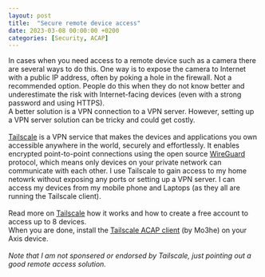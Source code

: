 ```yaml
---
layout: post
title:  "Secure remote device access"
date: 2023-03-08 00:00:00 +0200
categories: [Security, ACAP]
---
```


In cases when you need access to a remote device such as a camera there are several ways to do this.  One way is to expose the camera to Internet with a public IP address, often by poking a hole in the firewall.  Not a recommended option.  People do this when they do not know better and underestimate the risk with Internet-facing devices (even with a strong password and using HTTPS).  
A better solution is a VPN connection to a VPN server.  However, setting up a VPN server solution can be tricky and could get costly.
 \
 \
[Tailscale](https://tailscale.com/) is a VPN service that makes the devices and applications you own accessible anywhere in the world, securely and effortlessly. It enables encrypted point-to-point connections using the open source [WireGuard](https://www.wireguard.com/) protocol, which means only devices on your private network can communicate with each other.  I use Tailscale to gain access to my home netowrk without exposing any ports or setting up a VPN server.  I can access my devices from my mobile phone and Laptops (as they all are running the Tailscale client).
 \
 \
 Read more on [Tailscale](https://tailscale.com/) how it works and how to create a free account to access up to 8 devices.\
 When you are done, install the [Tailscale ACAP client](https://github.com/Mo3he/Axis_Cam_Tailscale) (by Mo3he) on your Axis device.  
 \
_Note that I am not sponsered or endorsed by Tailscale, just pointing out a good remote access solution._

